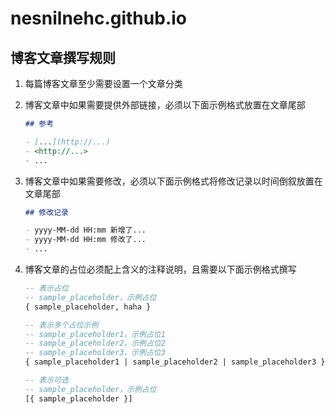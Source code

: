 # nesnilnehc.github.io

## 博客文章撰写规则

1. 每篇博客文章至少需要设置一个文章分类
1. 博客文章中如果需要提供外部链接，必须以下面示例格式放置在文章尾部

   ```markdown
   ## 参考

   - [...](http://...)
   - <http://...>
   - ...
   ```

1. 博客文章中如果需要修改，必须以下面示例格式将修改记录以时间倒叙放置在文章尾部

   ```markdown
   ## 修改记录

   - yyyy-MM-dd HH:mm 新增了...
   - yyyy-MM-dd HH:mm 修改了...
   - ...
   ```

1. 博客文章的占位必须配上含义的注释说明，且需要以下面示例格式撰写

   ```sql
   -- 表示占位
   -- sample_placeholder，示例占位
   { sample_placeholder, haha }

   -- 表示多个占位示例
   -- sample_placeholder1，示例占位1
   -- sample_placeholder2，示例占位2
   -- sample_placeholder3，示例占位3
   { sample_placeholder1 | sample_placeholder2 | sample_placeholder3 }

   -- 表示可选
   -- sample_placeholder，示例占位
   [{ sample_placeholder }]
   ```

<!--
1. 博客文章手动 POST 到博客园上，新闻手动 POST 到推特、新浪微博、博客园。
-->

